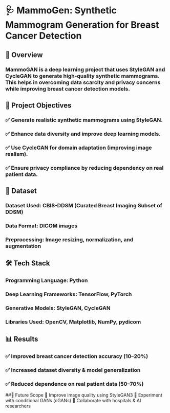 # 🩺 MammoGen: Synthetic Mammogram Generation for Breast Cancer Detection

## 📖 Overview
### MammoGAN is a deep learning project that uses StyleGAN and CycleGAN to generate high-quality synthetic mammograms. This helps in overcoming data scarcity and privacy concerns while improving breast cancer detection models.

## 🎯 Project Objectives
### ✅ Generate realistic synthetic mammograms using StyleGAN.
### ✅ Enhance data diversity and improve deep learning models.
### ✅ Use CycleGAN for domain adaptation (improving image realism).
### ✅ Ensure privacy compliance by reducing dependency on real patient data.

## 📂 Dataset
### Dataset Used: CBIS-DDSM (Curated Breast Imaging Subset of DDSM)
### Data Format: DICOM images
### Preprocessing: Image resizing, normalization, and augmentation

## 🛠️ Tech Stack
### Programming Language: Python 
### Deep Learning Frameworks: TensorFlow, PyTorch
### Generative Models: StyleGAN, CycleGAN
### Libraries Used: OpenCV, Matplotlib, NumPy, pydicom

## 📊 Results
### ✅ Improved breast cancer detection accuracy (10–20%)
### ✅ Increased dataset diversity & model generalization
### ✅ Reduced dependence on real patient data (50–70%)

##🔬 Future Scope
🔹 Improve image quality using StyleGAN3
🔹 Experiment with conditional GANs (cGANs)
🔹 Collaborate with hospitals & AI researchers

